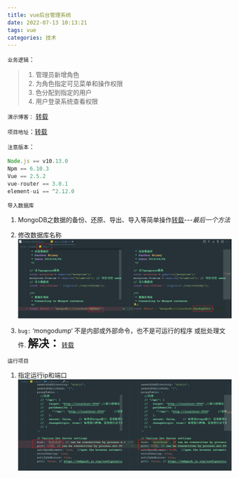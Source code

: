 ```yaml
---
title: vue后台管理系统
date: 2022-07-13 10:13:21
tags: vue
categories: 技术
---
```


`业务逻辑`：
>1. 管理员新增角色
>2. 为角色指定可见菜单和操作权限
>3. 色分配到指定的用户
>4. 用户登录系统查看权限

`演示博客：` [转载](https://blog.csdn.net/weixin_42512937/article/details/101106950)

`项目地址`：[转载](https://github.com/HilaryHA/RolePerMenManageProject)

`注意版本`：
```javascript
Node.js == v10.13.0
Npm == 6.10.3
Vue == 2.5.2
vue-router == 3.0.1
element-ui == ^2.12.0
```

`导入数据库`
1. MongoDB之数据的备份、还原、导出、导入等简单操作[转载](https://blog.csdn.net/weixin_42512937/article/details/102498644)---*最后一个方法*
   
2. 修改数据库名称
![](../img/vue后台管理系统/i.png)

3.  `bug:` ‘mongodump‘ 不是内部或外部命令，也不是可运行的程序 或批处理文件. <font size=5>**解决：**</font> [转载](https://blog.csdn.net/hqy_Angel/article/details/118724596)

`运行项目`
1. 指定运行ip和端口
   ![](../img//vue后台管理系统/o.png)
